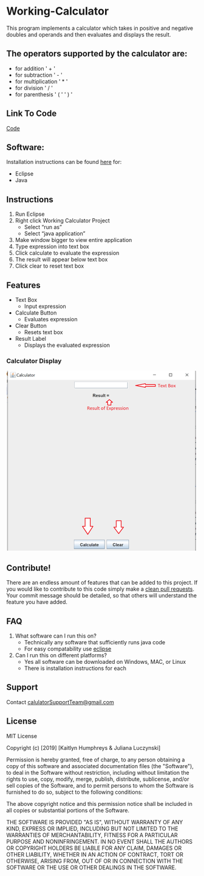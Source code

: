 # Working-Calculator

This program implements a calculator which takes in positive and negative doubles and operands and then evaluates and displays the result.

## The operators supported by the calculator are:
- for addition ' + '
- for subtraction ' - '
- for multiplication ' * '
- for division ' / '
- for parenthesis ' ( ' ' ) '

## Link To Code
[Code](src)

## Software:
Installation instructions can be found [here](https://humphreyska.github.io/Calculator/) for:
- Eclipse
- Java

## Instructions
1. Run Eclipse
2. Right click Working Calculator Project
    - Select “run as”
    - Select “java application”
3. Make window bigger to view entire application
4. Type expression into text box
5. Click calculate to evaluate the expression
6. The result will appear below text box
7. Click clear to reset text box

## Features
- Text Box
  - Input expression
- Calculate Button
  - Evaluates expression
- Clear Button
  - Resets text box
- Result Label
  - Displays the evaluated expression
### Calculator Display
![](READimage.png)

## Contribute!
There are an endless amount of features that can be added to this project. If you would like to contribute to this code simply make a [clean pull requests](https://github.com/MarcDiethelm/contributing/blob/master/README.md). Your commit message should be detailed, so that others will understand the feature you have added.

## FAQ
1. What software can I run this on?
    - Technically any software that sufficiently runs java code
    - For easy compatability use [eclipse](https://www.eclipse.org/downloads/)
2. Can I run this on different platforms?
    - Yes all software can be downloaded on Windows, MAC, or Linux
    - There is installation instructions for each

## Support
Contact calulatorSupportTeam@gmail.com

## License
MIT License

Copyright (c) [2019] [Kaitlyn Humphreys & Juliana Luczynski]

Permission is hereby granted, free of charge, to any person obtaining a copy
of this software and associated documentation files (the "Software"), to deal
in the Software without restriction, including without limitation the rights
to use, copy, modify, merge, publish, distribute, sublicense, and/or sell
copies of the Software, and to permit persons to whom the Software is
furnished to do so, subject to the following conditions:

The above copyright notice and this permission notice shall be included in all
copies or substantial portions of the Software.

THE SOFTWARE IS PROVIDED "AS IS", WITHOUT WARRANTY OF ANY KIND, EXPRESS OR
IMPLIED, INCLUDING BUT NOT LIMITED TO THE WARRANTIES OF MERCHANTABILITY,
FITNESS FOR A PARTICULAR PURPOSE AND NONINFRINGEMENT. IN NO EVENT SHALL THE
AUTHORS OR COPYRIGHT HOLDERS BE LIABLE FOR ANY CLAIM, DAMAGES OR OTHER
LIABILITY, WHETHER IN AN ACTION OF CONTRACT, TORT OR OTHERWISE, ARISING FROM,
OUT OF OR IN CONNECTION WITH THE SOFTWARE OR THE USE OR OTHER DEALINGS IN THE
SOFTWARE.
